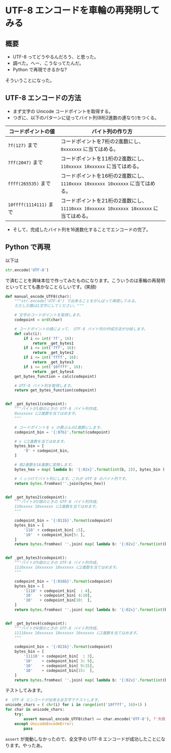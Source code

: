 UTF-8 エンコードを車輪の再発明してみる
===


## 概要

- UTF-8 ってどうやるんだろう、と思った。
- 調べた。へー、こうなってたんだ。
- Python で再現できるかな?

そういうことになった。


## UTF-8 エンコードの方法

- まず文字の Unicode コードポイントを取得する。
- つぎに、以下のパターンに従ってバイト列(8桁2進数の連なり)をつくる。

|   コードポイントの値   |                                   バイト列の作り方                                   |
|------------------------|--------------------------------------------------------------------------------------|
| `7f(127)` まで         | コードポイントを7桁の2進数にし、<br>`0xxxxxxx` に当てはめる。                               |
| `7ff(2047)` まで       | コードポイントを11桁の2進数にし、<br>`110xxxxx 10xxxxxx` に当てはめる。                     |
| `ffff(265535)` まで    | コードポイントを16桁の2進数にし、<br>`1110xxxx 10xxxxxx 10xxxxxx` に当てはめる。            |
| `10ffff(1114111)` まで | コードポイントを21桁の2進数にし、<br>`11110xxx 10xxxxxx 10xxxxxx 10xxxxxx` に当てはめる。   |

- そして、完成したバイト列を16進数化することでエンコードの完了。


## Python で再現

以下は

```python
str.encode('UTF-8')
```

で済むことを興味本位で作ってみたものになります。こういうのは車輪の再発明といってとても愚かなことらしいです。(笑顔)


```python
def manual_encode_UTF8(char):
    """str.encode('UTF-8') で出来ることをがんばって再現してみる。
    ただし引数は1文字にしてください。"""

    # 文字のコードポイントを取得します。
    codepoint = ord(char)

    # コードポイントの値によって、 UTF-8 バイト列の作成方法が分岐します。
    def calc(i):
        if i <= int('7f', 16):
            return _get_bytes1
        if i <= int('7ff', 16):
            return _get_bytes2
        if i <= int('ffff', 16):
            return _get_bytes3
        if i <= int('10ffff', 16):
            return _get_bytes4
    get_bytes_function = calc(codepoint)

    # UTF-8 バイト列を取得します。
    return get_bytes_function(codepoint)


def _get_bytes1(codepoint):
    """バイトが1個のときの UTF-8 バイト列作成。
    0xxxxxxx に2進数を当てはめます。
    """

    # コードポイントを x の数ぶんの2進数にします。
    codepoint_bin = '{:07b}'.format(codepoint)

    # x に2進数を当てはめます。
    bytes_bin = [
        '0' + codepoint_bin,
    ]

    # 各2進数を16進数に変換します。
    bytes_hex = map( lambda b: '{:02x}'.format(int(b, 2)), bytes_bin )

    # くっつけてバイト列にします。これが UTF-8 のバイト列です。
    return bytes.fromhex(''.join(bytes_hex))


def _get_bytes2(codepoint):
    """バイトが2個のときの UTF-8 バイト列作成。
    110xxxxx 10xxxxxx に2進数を当てはめます。
    """

    codepoint_bin = '{:011b}'.format(codepoint)
    bytes_bin = [
        '110' + codepoint_bin[ :5],
        '10'  + codepoint_bin[5: ],
    ]
    return bytes.fromhex( ''.join( map( lambda b: '{:02x}'.format(int(b, 2)), bytes_bin ) ) )


def _get_bytes3(codepoint):
    """バイトが3個のときの UTF-8 バイト列作成。
    1110xxxx 10xxxxxx 10xxxxxx に2進数を当てはめます。
    """

    codepoint_bin = '{:016b}'.format(codepoint)
    bytes_bin = [
        '1110' + codepoint_bin[  : 4],
        '10'   + codepoint_bin[ 4:10],
        '10'   + codepoint_bin[10:  ],
    ]
    return bytes.fromhex( ''.join( map( lambda b: '{:02x}'.format(int(b, 2)), bytes_bin ) ) )


def _get_bytes4(codepoint):
    """バイトが4個のときの UTF-8 バイト列作成。
    11110xxx 10xxxxxx 10xxxxxx 10xxxxxx に2進数を当てはめます。
    """

    codepoint_bin = '{:021b}'.format(codepoint)
    bytes_bin = [
        '11110' + codepoint_bin[  : 3],
        '10'    + codepoint_bin[ 3: 9],
        '10'    + codepoint_bin[ 9:15],
        '10'    + codepoint_bin[15:  ],
    ]
    return bytes.fromhex( ''.join( map( lambda b: '{:02x}'.format(int(b, 2)), bytes_bin ) ) )
```

テストしてみます。

```python
#  UTF-8 エンコードが出来る全文字でテストします。
unicode_chars = ( chr(i) for i in range(int('10ffff', 16)+1) )
for char in unicode_chars:
    try:
        assert manual_encode_UTF8(char) == char.encode('UTF-8'), f'失敗したよ: {char}'
    except UnicodeEncodeError:
        pass
```

`assert` が発動しなかったので、全文字の UTF-8 エンコードが成功したことになります。やったあ。
